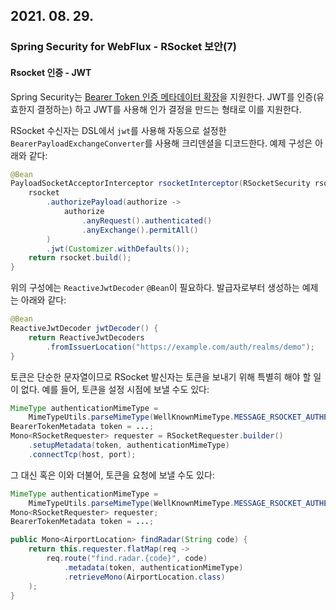 ## 2021. 08. 29.

### Spring Security for WebFlux - RSocket 보안(7)

#### Rsocket 인증 - JWT

Spring Security는 [Bearer Token 인증 메타데이터 확장][bearer-token-metadata-ext]을 지원한다. JWT를 인증(유효한지 결정하는) 하고 JWT를 사용해 인가 결정을 만드는 형태로 이를 지원한다.

RSocket 수신자는 DSL에서 `jwt`를 사용해 자동으로 설정한 `BearerPayloadExchangeConverter`를 사용해 크리덴셜을 디코드한다. 예제 구성은 아래와 같다:

```java
@Bean
PayloadSocketAcceptorInterceptor rsocketInterceptor(RSocketSecurity rsocket) {
    rsocket
        .authorizePayload(authorize ->
            authorize
                .anyRequest().authenticated()
                .anyExchange().permitAll()
        )
        .jwt(Customizer.withDefaults());
    return rsocket.build();
}
```

위의 구성에는 `ReactiveJwtDecoder` `@Bean`이 필요하다. 발급자로부터 생성하는 예제는 아래와 같다:

```java
@Bean
ReactiveJwtDecoder jwtDecoder() {
    return ReactiveJwtDecoders
        .fromIssuerLocation("https://example.com/auth/realms/demo");
}
```

토큰은 단순한 문자열이므로 RSocket 발신자는 토큰을 보내기 위해 특별히 해야 할 일이 없다. 예를 들어, 토큰을 설정 시점에 보낼 수도 있다:

```java
MimeType authenticationMimeType =
    MimeTypeUtils.parseMimeType(WellKnownMimeType.MESSAGE_RSOCKET_AUTHENTICATION.getString());
BearerTokenMetadata token = ...;
Mono<RSocketRequester> requester = RSocketRequester.builder()
    .setupMetadata(token, authenticationMimeType)
    .connectTcp(host, port);
```

그 대신 혹은 이와 더불어, 토큰을 요청에 보낼 수도 있다:

```java
MimeType authenticationMimeType =
    MimeTypeUtils.parseMimeType(WellKnownMimeType.MESSAGE_RSOCKET_AUTHENTICATION.getString());
Mono<RSocketRequester> requester;
BearerTokenMetadata token = ...;

public Mono<AirportLocation> findRadar(String code) {
    return this.requester.flatMap(req ->
        req.route("find.radar.{code}", code)
            .metadata(token, authenticationMimeType)
            .retrieveMono(AirportLocation.class)
    );
}
```





[bearer-token-metadata-ext]: https://github.com/rsocket/rsocket/blob/5920ed374d008abb712cb1fd7c9d91778b2f4a68/Extensions/Security/Bearer.md